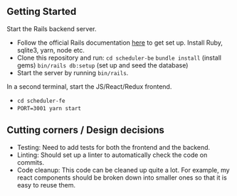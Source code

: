 ## Getting Started

Start the Rails backend server.

- Follow the official Rails documentation [here](https://guides.rubyonrails.org/getting_started.html#creating-a-new-rails-project) to get set up. Install Ruby, sqlite3, yarn, node etc.
- Clone this repository and run:
  `cd scheduler-be`
  `bundle install` (install gems)
  `bin/rails db:setup` (set up and seed the database)
- Start the server by running `bin/rails`.

In a second terminal, start the JS/React/Redux frontend.

- `cd scheduler-fe`
- `PORT=3001 yarn start`

## Cutting corners / Design decisions

- Testing: Need to add tests for both the frontend and the backend.
- Linting: Should set up a linter to automatically check the code on commits.
- Code cleanup: This code can be cleaned up quite a lot. For example, my react components should be broken down into smaller ones so that it is easy to reuse them.
